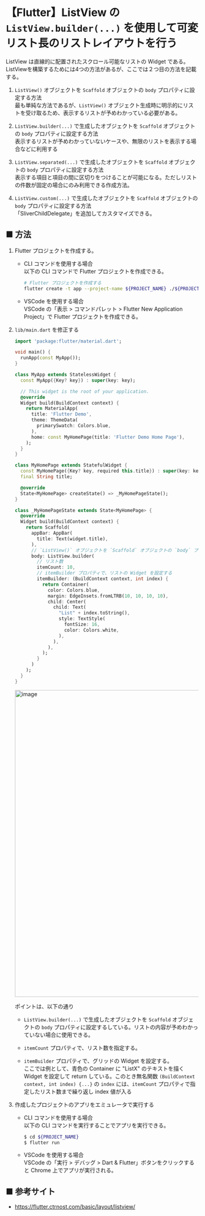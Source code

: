 # 【Flutter】ListView の `ListView.builder(...)` を使用して可変リスト長のリストレイアウトを行う

ListView は直線的に配置されたスクロール可能なリストの Widget である。<br>
ListViewを構築するためには4つの方法があるが、ここでは２つ目の方法を記載する。

1. `ListView()` オブジェクトを `Scaffold` オブジェクトの `body` プロパティに設定する方法<br>
  最も単純な方法であるが、`ListView()` オブジェクト生成時に明示的にリストを受け取るため、表示するリストが予めわかっている必要がある。

1. `ListView.builder(...)` で生成したオブジェクトを `Scaffold` オブジェクトの `body` プロパティに設定する方法<br>
  表示するリストが予めわかっていないケースや、無限のリストを表示する場合などに利用する

1. `ListView.separated(...)` で生成したオブジェクトを `Scaffold` オブジェクトの `body` プロパティに設定する方法<br>
  表示する項目と項目の間に区切りをつけることが可能になる。ただしリストの件数が固定の場合にのみ利用できる作成方法。

1. `ListView.custom(...)` で生成したオブジェクトを `Scaffold` オブジェクトの `body` プロパティに設定する方法<br>
  「SliverChildDelegate」を追加してカスタマイズできる。

## ■ 方法

1. Flutter プロジェクトを作成する。<br>
    - CLI コマンドを使用する場合<br>
      以下の CLI コマンドで Flutter プロジェクトを作成できる。
      ```sh
      # Flutter プロジェクトを作成する
      flutter create -t app --project-name ${PROJECT_NAME} ./${PROJECT_NAME}
      ```

    - VSCode を使用する場合<br>
      VSCode の「表示 > コマンドパレット > Flutter New Application Project」で Flutter プロジェクトを作成できる。

1. `lib/main.dart` を修正する<br>
    ```dart
    import 'package:flutter/material.dart';

    void main() {
      runApp(const MyApp());
    }

    class MyApp extends StatelessWidget {
      const MyApp({Key? key}) : super(key: key);

      // This widget is the root of your application.
      @override
      Widget build(BuildContext context) {
        return MaterialApp(
          title: 'Flutter Demo',
          theme: ThemeData(
            primarySwatch: Colors.blue,
          ),
          home: const MyHomePage(title: 'Flutter Demo Home Page'),
        );
      }
    }

    class MyHomePage extends StatefulWidget {
      const MyHomePage({Key? key, required this.title}) : super(key: key);
      final String title;

      @override
      State<MyHomePage> createState() => _MyHomePageState();
    }

    class _MyHomePageState extends State<MyHomePage> {
      @override
      Widget build(BuildContext context) {
        return Scaffold(
          appBar: AppBar(
            title: Text(widget.title),
          ),
          // `ListView()` オブジェクトを `Scaffold` オブジェクトの `body` プロパティに設定。リストの内容が予めわかっている場合に使用する
          body: ListView.builder(
            // リスト数
            itemCount: 10,
            // itemBuilder プロパティで、リストの Widget を設定する
            itemBuilder: (BuildContext context, int index) {
              return Container(
                color: Colors.blue,
                margin: EdgeInsets.fromLTRB(10, 10, 10, 10),
                child: Center(
                  child: Text(
                    "List" + index.toString(),
                    style: TextStyle(
                      fontSize: 16,
                      color: Colors.white,
                    ),
                  ),
                ),
              );
            }
          )
        );
      }
    }
    ```

    <img width="800" alt="image" src="https://user-images.githubusercontent.com/25688193/154783753-127f3f85-9fec-478d-ac60-cf19724a7c9b.png">


    ポイントは、以下の通り

    - `ListView.builder(...)` で生成したオブジェクトを `Scaffold` オブジェクトの `body` プロパティに設定するしている。リストの内容が予めわかっていない場合に使用できる。

    - `itemCount` プロパティで、リスト数を指定する。

    - `itemBuilder` プロパティで、グリッドの Widget を設定する。<br>
      ここでは例として、青色の Container に "ListX" のテキストを描く Widget を設定して return している。このとき無名関数 `(BuildContext context, int index) {...}` の `index` には、`itemCount` プロパティで指定したリスト数まで繰り返し index 値が入る

1. 作成したプロジェクトのアプリをエミュレータで実行する<br>
    - CLI コマンドを使用する場合<br>
      以下の CLI コマンドを実行することでアプリを実行できる。

      ```sh
      $ cd ${PROJECT_NAME}
      $ flutter run
      ```

    - VSCode を使用する場合<br>
      VSCode の「実行 > デバッグ > Dart & Flutter」ボタンをクリックすると Chrome 上でアプリが実行される。

## ■ 参考サイト

- https://flutter.ctrnost.com/basic/layout/listview/